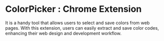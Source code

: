 # ColorPicker : Chrome Extension


It is a handy tool that allows users to select and save colors from web pages. With this extension, users can easily extract and save color codes, enhancing their web design and development workflow.

